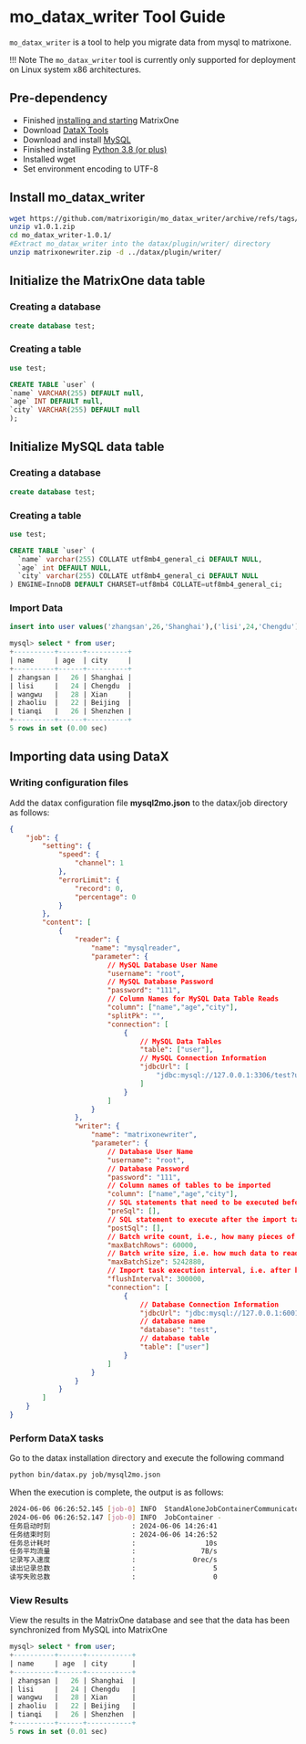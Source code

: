 # mo_datax_writer Tool Guide

`mo_datax_writer` is a tool to help you migrate data from mysql to matrixone.

!!! Note
    The `mo_datax_writer` tool is currently only supported for deployment on Linux system x86 architectures.

## Pre-dependency

- Finished [installing and starting](../../Get-Started/install-standalone-matrixone.md) MatrixOne
- Download [DataX Tools](https://datax-opensource.oss-cn-hangzhou.aliyuncs.com/202309/datax.tar.gz)
- Download and install [MySQL](<https://www.mysql.com/downloads/>)
- Finished installing [Python 3.8 (or plus)](https://www.python.org/downloads/)
- Installed wget
- Set environment encoding to UTF-8  

## Install mo_datax_writer

```bash
wget https://github.com/matrixorigin/mo_datax_writer/archive/refs/tags/v1.0.1.zip
unzip v1.0.1.zip 
cd mo_datax_writer-1.0.1/ 
#Extract mo_datax_writer into the datax/plugin/writer/ directory
unzip matrixonewriter.zip -d ../datax/plugin/writer/
```

## Initialize the MatrixOne data table

### Creating a database

```sql
create database test; 
```

### Creating a table

```sql
use test;

CREATE TABLE `user` (
`name` VARCHAR(255) DEFAULT null,
`age` INT DEFAULT null,
`city` VARCHAR(255) DEFAULT null
);
```

## Initialize MySQL data table

### Creating a database

```SQL
create database test; 
```

### Creating a table

```sql
use test;

CREATE TABLE `user` (
  `name` varchar(255) COLLATE utf8mb4_general_ci DEFAULT NULL,
  `age` int DEFAULT NULL,
  `city` varchar(255) COLLATE utf8mb4_general_ci DEFAULT NULL
) ENGINE=InnoDB DEFAULT CHARSET=utf8mb4 COLLATE=utf8mb4_general_ci;
```

### Import Data

```sql
insert into user values('zhangsan',26,'Shanghai'),('lisi',24,'Chengdu'),('wangwu',28,'Xian'),('zhaoliu',22,'Beijing'),('tianqi',26,'Shenzhen');

mysql> select * from user;
+----------+------+----------+
| name     | age  | city     |
+----------+------+----------+
| zhangsan |   26 | Shanghai |
| lisi     |   24 | Chengdu  |
| wangwu   |   28 | Xian     |
| zhaoliu  |   22 | Beijing  |
| tianqi   |   26 | Shenzhen |
+----------+------+----------+
5 rows in set (0.00 sec)
```

## Importing data using DataX

### Writing configuration files

Add the datax configuration file **mysql2mo.json** to the datax/job directory as follows:

```json
{
    "job": {
        "setting": {
            "speed": {
                "channel": 1
            },
            "errorLimit": {
                "record": 0,
                "percentage": 0
            }
        },
        "content": [
            {
                "reader": {
                    "name": "mysqlreader",
                    "parameter": {
					    // MySQL Database User Name
                        "username": "root",
						// MySQL Database Password
                        "password": "111",
						// Column Names for MySQL Data Table Reads
                        "column": ["name","age","city"],
                        "splitPk": "",
                        "connection": [
                            {
							    // MySQL Data Tables
                                "table": ["user"],
								// MySQL Connection Information
                                "jdbcUrl": [
                                    "jdbc:mysql://127.0.0.1:3306/test?useSSL=false"
                                ]
                            }
                        ]
                    }
                },
                "writer": {
                    "name": "matrixonewriter",
                    "parameter": {
					    // Database User Name
                        "username": "root",
						// Database Password
                        "password": "111",
						// Column names of tables to be imported
                        "column": ["name","age","city"],
						// SQL statements that need to be executed before the import task starts
                        "preSql": [],
						// SQL statement to execute after the import task is complete
                        "postSql": [],
						// Batch write count, i.e., how many pieces of data to read and then execute load data inline import task
                        "maxBatchRows": 60000,
						// Batch write size, i.e. how much data to read and then perform load data inline import task
                        "maxBatchSize": 5242880,
						// Import task execution interval, i.e. after how long the load data inline import task is executed
                        "flushInterval": 300000,
                        "connection": [
                            {
							    // Database Connection Information
                                "jdbcUrl": "jdbc:mysql://127.0.0.1:6001/test?useUnicode=true&useSSL=false",
								// database name
                                "database": "test",
								// database table
                                "table": ["user"]
                            }
                        ]
                    }
                }
            }
        ]
    }
}
```

### Perform DataX tasks

Go to the datax installation directory and execute the following command

```bash
python bin/datax.py job/mysql2mo.json 
```

When the execution is complete, the output is as follows:

```bash
2024-06-06 06:26:52.145 [job-0] INFO  StandAloneJobContainerCommunicator - Total 5 records, 75 bytes | Speed 7B/s, 0 records/s | Error 0 records, 0 bytes |  All Task WaitWriterTime 0.000s |  All Task WaitReaderTime 0.012s | Percentage 100.00%
2024-06-06 06:26:52.147 [job-0] INFO  JobContainer - 
任务启动时刻                    : 2024-06-06 14:26:41
任务结束时刻                    : 2024-06-06 14:26:52
任务总计耗时                    :                 10s
任务平均流量                    :                7B/s
记录写入速度                    :              0rec/s
读出记录总数                    :                   5
读写失败总数                    :                   0
```

### View Results

View the results in the MatrixOne database and see that the data has been synchronized from MySQL into MatrixOne

```sql
mysql> select * from user;
+----------+------+-----------+
| name     | age  | city      |
+----------+------+-----------+
| zhangsan |   26 | Shanghai  |
| lisi     |   24 | Chengdu   |
| wangwu   |   28 | Xian      |
| zhaoliu  |   22 | Beijing   |
| tianqi   |   26 | Shenzhen  |
+----------+------+-----------+
5 rows in set (0.01 sec)
```